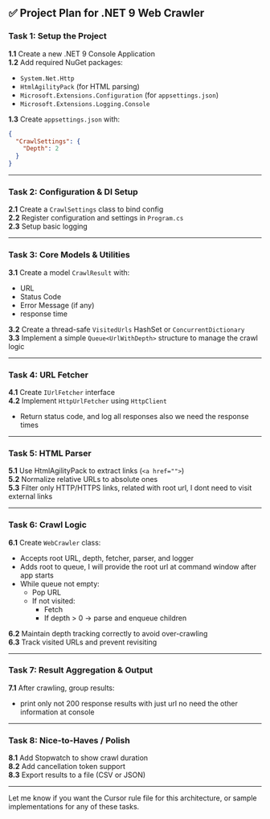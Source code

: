 ## ✅ Project Plan for .NET 9 Web Crawler

### **Task 1: Setup the Project**
**1.1** Create a new .NET 9 Console Application  
**1.2** Add required NuGet packages:
- `System.Net.Http`
- `HtmlAgilityPack` (for HTML parsing)
- `Microsoft.Extensions.Configuration` (for `appsettings.json`)
- `Microsoft.Extensions.Logging.Console`

**1.3** Create `appsettings.json` with:
```json
{
  "CrawlSettings": {
    "Depth": 2
  }
}
```

---

### **Task 2: Configuration & DI Setup**
**2.1** Create a `CrawlSettings` class to bind config  
**2.2** Register configuration and settings in `Program.cs`  
**2.3** Setup basic logging

---

### **Task 3: Core Models & Utilities**
**3.1** Create a model `CrawlResult` with:
- URL
- Status Code
- Error Message (if any)
- response time

**3.2** Create a thread-safe `VisitedUrls` HashSet or `ConcurrentDictionary`  
**3.3** Implement a simple `Queue<UrlWithDepth>` structure to manage the crawl logic

---

### **Task 4: URL Fetcher**
**4.1** Create `IUrlFetcher` interface  
**4.2** Implement `HttpUrlFetcher` using `HttpClient`  
- Return status code, and log all responses also we need the response times

---

### **Task 5: HTML Parser**
**5.1** Use HtmlAgilityPack to extract links (`<a href="">`)  
**5.2** Normalize relative URLs to absolute ones  
**5.3** Filter only HTTP/HTTPS links, related with root url, I dont need to visit external links

---

### **Task 6: Crawl Logic**
**6.1** Create `WebCrawler` class:
- Accepts root URL, depth, fetcher, parser, and logger
- Adds root to queue, I will provide the root url at command window after app starts
- While queue not empty:
  - Pop URL
  - If not visited:
    - Fetch
    - If depth > 0 → parse and enqueue children

**6.2** Maintain depth tracking correctly to avoid over-crawling  
**6.3** Track visited URLs and prevent revisiting

---

### **Task 7: Result Aggregation & Output**
**7.1** After crawling, group results:
- print only not 200 response results with just url no need the other information at console

---

### **Task 8: Nice-to-Haves / Polish**
**8.1** Add Stopwatch to show crawl duration  
**8.2** Add cancellation token support  
**8.3** Export results to a file (CSV or JSON)

---

Let me know if you want the Cursor rule file for this architecture, or sample implementations for any of these tasks.
